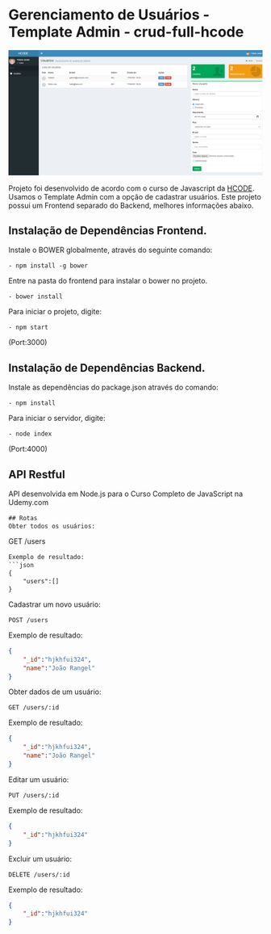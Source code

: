 # Gerenciamento de Usuários - Template Admin - crud-full-hcode

<img src="Screenshot.png">

Projeto foi desenvolvido de acordo com o curso de Javascript da <a href="https://www.hcode.com.br">HCODE</a>. Usamos o Template Admin com a opção de cadastrar usuários. Este projeto possui um Frontend separado do Backend, melhores informações abaixo.


## Instalação de Dependências Frontend.

Instale o BOWER globalmente, através do seguinte comando: 
```
- npm install -g bower
```

Entre na pasta do frontend para instalar o bower no projeto. 
```
- bower install 
```

Para iniciar o projeto, digite:
```
- npm start 
```

(Port:3000)

## Instalação de Dependências Backend.

Instale as dependências do package.json através do comando:
```
- npm install
```

Para iniciar o servidor, digite: 
```
- node index 
```

(Port:4000)

## API Restful 

API desenvolvida em Node.js para o Curso Completo de JavaScript na Udemy.com

```
## Rotas
Obter todos os usuários:
```
GET /users
```
Exemplo de resultado:
```json
{
    "users":[]
}
```

Cadastrar um novo usuário:
```
POST /users
```
Exemplo de resultado:
```json
{
    "_id":"hjkhfui324",
    "name":"João Rangel"
}
```

Obter dados de um usuário:
```
GET /users/:id
```
Exemplo de resultado:
```json
{
    "_id":"hjkhfui324",
    "name":"João Rangel"
}
```

Editar um usuário:
```
PUT /users/:id
```
Exemplo de resultado:
```json
{
    "_id":"hjkhfui324"
}
```

Excluir um usuário:
```
DELETE /users/:id
```
Exemplo de resultado:
```json
{
    "_id":"hjkhfui324"
}
```
